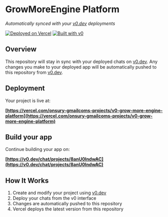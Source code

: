 # GrowMoreEngine Platform

*Automatically synced with your [v0.dev](https://v0.dev) deployments*

[![Deployed on Vercel](https://img.shields.io/badge/Deployed%20on-Vercel-black?style=for-the-badge&logo=vercel)](https://vercel.com/onsury-gmailcoms-projects/v0-grow-more-engine-platform)
[![Built with v0](https://img.shields.io/badge/Built%20with-v0.dev-black?style=for-the-badge)](https://v0.dev/chat/projects/8anU0lndwAC)

## Overview

This repository will stay in sync with your deployed chats on [v0.dev](https://v0.dev).
Any changes you make to your deployed app will be automatically pushed to this repository from [v0.dev](https://v0.dev).

## Deployment

Your project is live at:

**[https://vercel.com/onsury-gmailcoms-projects/v0-grow-more-engine-platform](https://vercel.com/onsury-gmailcoms-projects/v0-grow-more-engine-platform)**

## Build your app

Continue building your app on:

**[https://v0.dev/chat/projects/8anU0lndwAC](https://v0.dev/chat/projects/8anU0lndwAC)**

## How It Works

1. Create and modify your project using [v0.dev](https://v0.dev)
2. Deploy your chats from the v0 interface
3. Changes are automatically pushed to this repository
4. Vercel deploys the latest version from this repository